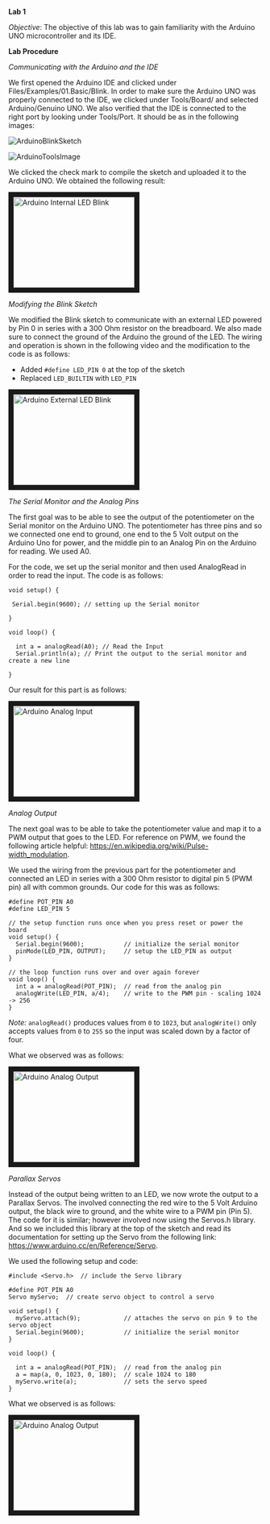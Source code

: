 **Lab 1**

*Objective*: The objective of this lab was to gain familiarity with the Arduino UNO microcontroller and its IDE. 

**Lab Procedure**

*Communicating with the Arduino and the IDE*

We first opened the Arduino IDE and clicked under Files/Examples/01.Basic/Blink. In order to make sure the Arduino UNO was properly connected to the IDE, we clicked under Tools/Board/ and selected Arduino/Genuino UNO. We also verified that the IDE is connected to the right port by looking under Tools/Port. It should be as in the following images:

![ArduinoBlinkSketch](https://github.com/Blue9/ece3400/tree/gh-pages/Labs/Blink.png)

![ArduinoToolsImage](https://github.com/Blue9/ece3400/tree/gh-pages/Labs/Tools.png)

We clicked the check mark to compile the sketch and uploaded it to the Arduino UNO. We obtained the following result:

[//]: # (<iframe width="560" height="315" src="https://www.youtube.com/embed/GjLLtRx1XvA" frameborder="0" allow="autoplay; encrypted-media" allowfullscreen></iframe>)

<a href="http://www.youtube.com/watch?feature=player_embedded&v=GjLLtRx1XvA
" target="_blank"><img src="https://www.youtube.com/embed/GjLLtRx1XvA/0.jpg" 
alt="Arduino Internal LED Blink" width="240" height="180" border="10" /></a>

*Modifying the Blink Sketch*

We modified the Blink sketch to communicate with an external LED powered by Pin 0 in series with a 300 Ohm resistor on the breadboard. We also made sure to connect the ground of the Arduino the ground of the LED. The wiring and operation is shown in the following video and the modification to the code is as follows:

* Added `#define LED_PIN 0` at the top of the sketch
* Replaced `LED_BUILTIN` with `LED_PIN`

<a href="http://www.youtube.com/watch?feature=player_embedded&v=NNcXywDYe_s
" target="_blank"><img src="https://www.youtube.com/embed/NNcXywDYe_s/0.jpg" 
alt="Arduino External LED Blink" width="240" height="180" border="10" /></a>

[//]: # (<iframe width="560" height="315" src="https://www.youtube.com/embed/NNcXywDYe_s" frameborder="0" allow="autoplay; encrypted-media" allowfullscreen></iframe>)

*The Serial Monitor and the Analog Pins*

The first goal was to be able to see the output of the potentiometer on the Serial monitor on the Arduino UNO. The potentiometer has three pins and so we connected one end to ground, one end to the 5 Volt output on the Arduino Uno for power, and the middle pin to an Analog Pin on the Arduino for reading. We used A0. 

For the code, we set up the serial monitor and then used AnalogRead in order to read the input. The code is as follows:

```
void setup() {

 Serial.begin(9600); // setting up the Serial monitor

}

void loop() {

  int a = analogRead(A0); // Read the Input
  Serial.println(a); // Print the output to the serial monitor and create a new line

}
```

Our result for this part is as follows:

<a href="http://www.youtube.com/watch?feature=player_embedded&v=0JiTJ-EnS_w
" target="_blank"><img src="https://www.youtube.com/embed/0JiTJ-EnS_w/0.jpg" 
alt="Arduino Analog Input" width="240" height="180" border="10" /></a>


*Analog Output*

The next goal was to be able to take the potentiometer value and map it to a PWM output that goes to the LED. For reference on PWM, we found the following article helpful: https://en.wikipedia.org/wiki/Pulse-width_modulation.

We used the wiring from the previous part for the potentiometer and connected an LED in series with a 300 Ohm resistor to digital pin 5 (PWM pin) all with common grounds. 
Our code for this was as follows:

```
#define POT_PIN A0
#define LED_PIN 5

// the setup function runs once when you press reset or power the board
void setup() {  
  Serial.begin(9600);           // initialize the serial monitor
  pinMode(LED_PIN, OUTPUT);     // setup the LED_PIN as output
}

// the loop function runs over and over again forever
void loop() {
  int a = analogRead(POT_PIN);  // read from the analog pin
  analogWrite(LED_PIN, a/4);    // write to the PWM pin - scaling 1024 -> 256
}
```
*Note:* `analogRead()` produces values from `0` to `1023`, but `analogWrite()` only accepts values from `0` to `255` so the input was scaled down by a factor of four.

What we observed was as follows:


<a href="http://www.youtube.com/watch?feature=player_embedded&v=IoDwbJaUMtU
" target="_blank"><img src="https://www.youtube.com/embed/IoDwbJaUMtU/0.jpg" 
alt="Arduino Analog Output" width="240" height="180" border="10" /></a>

*Parallax Servos*

Instead of the output being written to an LED, we now wrote the output to a Parallax Servos. The involved connecting the red wire to the 5 Volt Arduino output, the black wire to ground, and the white wire to a PWM pin (Pin 5). The code for it is similar; however involved now using the Servos.h library. And so we included this library at the top of the sketch and read its documentation for setting up the Servo from the following link: https://www.arduino.cc/en/Reference/Servo. 

We used the following setup and code:

```
#include <Servo.h>  // include the Servo library

#define POT_PIN A0
Servo myServo;  // create servo object to control a servo

void setup() {
  myServo.attach(9);            // attaches the servo on pin 9 to the servo object
  Serial.begin(9600);           // initialize the serial monitor
}

void loop() {
  
  int a = analogRead(POT_PIN);  // read from the analog pin
  a = map(a, 0, 1023, 0, 180);  // scale 1024 to 180
  myServo.write(a);             // sets the servo speed
}
```

What we observed is as follows:

<a href="http://www.youtube.com/watch?feature=player_embedded&v=YBj1wgy29BY
" target="_blank"><img src="https://www.youtube.com/embed/YBj1wgy29BY/0.jpg" 
alt="Arduino Analog Output" width="240" height="180" border="10" /></a>







